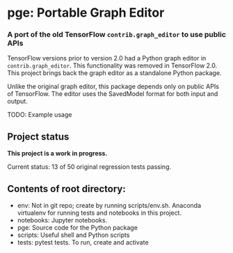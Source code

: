 # pge: Portable Graph Editor
### A port of the old TensorFlow `contrib.graph_editor` to use public APIs

TensorFlow versions prior to version 2.0 had a Python graph editor in
`contrib.graph_editor`. This functionality was removed in TensorFlow 2.0.
This project brings back the graph editor as a standalone Python package.

Unlike the original graph editor, this package depends only on public APIs of
TensorFlow. The editor uses the SavedModel format for both input and output.

TODO: Example usage

## Project status

**This project is a work in progress.**

Current status: 13 of 50 original regression tests passing.

## Contents of root directory:

* env: Not in git repo; create by running scripts/env.sh. Anaconda virtualenv
  for running tests and notebooks in this project.
* notebooks: Jupyter notebooks.
* pge: Source code for the Python package
* scripts: Useful shell and Python scripts
* tests: pytest tests. To run, create and activate




